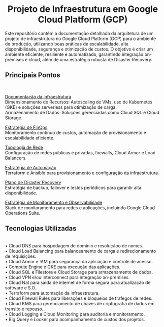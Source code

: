 <h1><center>Projeto de Infraestrutura em Google Cloud Platform (GCP)</center></h1>

Este repositório contém a documentação detalhada da arquitetura de um projeto de infraestrutura no Google Cloud Platform (GCP) para o ambiente de produção, utilizando boas práticas de escalabilidade, alta disponibilidade, segurança e otimização de custos. O objetivo é criar um ambiente eficiente, resiliente e automatizado, garantindo integração on-premises e cloud, além de uma estratégia robusta de Disaster Recovery.

<h2>Principais Pontos</h2><br/>

[Documentação da infraestrutura](infra.md)<br/>
  Dimensionamento de Recursos: Autoscaling de VMs, uso de Kubernetes (GKE) e soluções serverless para otimização de carga.<br/>
  Armazenamento de Dados: Soluções gerenciadas como Cloud SQL e Cloud Storage. <br/>

[Estratégia de FinOps](finops.md)<br/>
  Monitoramento contínuo de custos, automação de provisionamento e escalabilidade eficiente.<br/>

[Topologia de Rede](redes.md)<br/>
  Configuração de redes públicas e privadas, firewalls, Cloud Armor e Load Balancers.<br/>

[Estratégia de Automação](automation.md)<br/>
  Terraform e Ansible para provisionamento e configuração da infraestrutura.<br/>

[Plano de Disaster Recovery](disaster_recovery.md)<br/>
  Estratégia de backup, failover e testes periódicos para garantir alta disponibilidade.<br/>

[Estratégia de Monitoramento e Observabilidade](monitoring.md)<br/>
  Stack de monitoramento para redes e aplicações, incluindo Google Cloud Operations Suite.<br/>


<h2>Tecnologias Utilizadas</h2><br/>
•	Cloud DNS para hospedagem do dominio e resoluçãoo de nomes.<br/>
•	Cloud Load Balancing para balanceamento de carga e redirecionamento de requisições.<br/>
•	Cloud Armor e IAM para segurança da aplicação e controle de acesso.<br/>
•	Compute Engine e GKE para execução das aplicações.<br/>
•	Cloud SQL e Filestore e Cloud Storage para armazenamento de dados.<br/>
•	Cloud VPN e/ou Interconnect para integração on-premises.<br/>
•	Cloud Nat para saida de internet de forma segura para atualização de software e S.O..<br/>
•	Terraform para automação da infraestrutura.<br/>
•	Cloud Firewall Rules para liberações e bloqueios de trafegos de redes.<br/>
•	Cloud KMS para gerenciamento de chaves de criptografia de dados em transito e repouso..<br/>
•	Cloud Logging e Cloud Monitoring para auditoria e monitoramento.<br/>
•	Big Query e Looker para acompanhamento de custos dos projetos.<br/>











